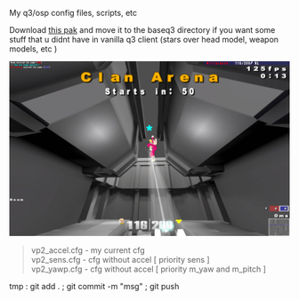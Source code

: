 My q3/osp config files, scripts, etc

Download [this pak](https://github.com/killarbyte/q3conf/blob/master/baseq3/zzzzz-III-Project-q3.torrtuga.ru.pk3?raw=true) and move it to the baseq3 directory if you want some stuff that u didnt have in vanilla q3 client (stars over head model, weapon models, etc )

![Preview](https://raw.githubusercontent.com/killarbyte/q3conf/master/tmp/demo1.jpg)

> vp2_accel.cfg - my current cfg  
> vp2_sens.cfg - cfg without accel [ priority sens ]  
> vp2_yawp.cfg - cfg without accel [ priority m_yaw and m_pitch ]

tmp : git add . ; git commit -m "msg" ; git push
